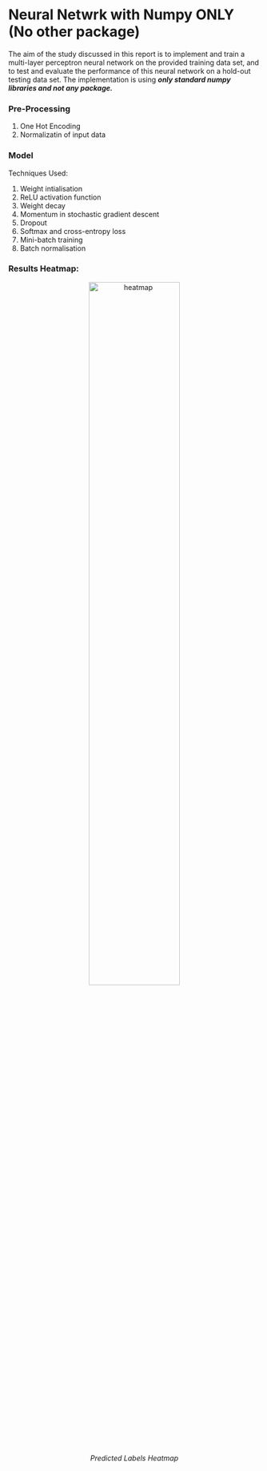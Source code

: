 # Neural Netwrk with Numpy ONLY (No other package)

The aim of the study discussed in this report is to implement and train a multi-layer perceptron neural network on the provided training data set, and to test and evaluate the performance of this neural network on a hold-out testing data set. The implementation is using ***only standard numpy libraries and not any package.***

### Pre-Processing
1. One Hot Encoding
2. Normalizatin of input data

### Model
Techniques Used:
1. Weight intialisation
2. ReLU activation function
3. Weight decay
4. Momentum in stochastic gradient descent
5. Dropout
6. Softmax and cross-entropy loss
7. Mini-batch training
8. Batch normalisation

### Results Heatmap:
<p align="center">
  <img src="feature_heatmap.png" width="60%" alt="heatmap">
  <br/>
  <i>Predicted Labels Heatmap</i>
</p>
